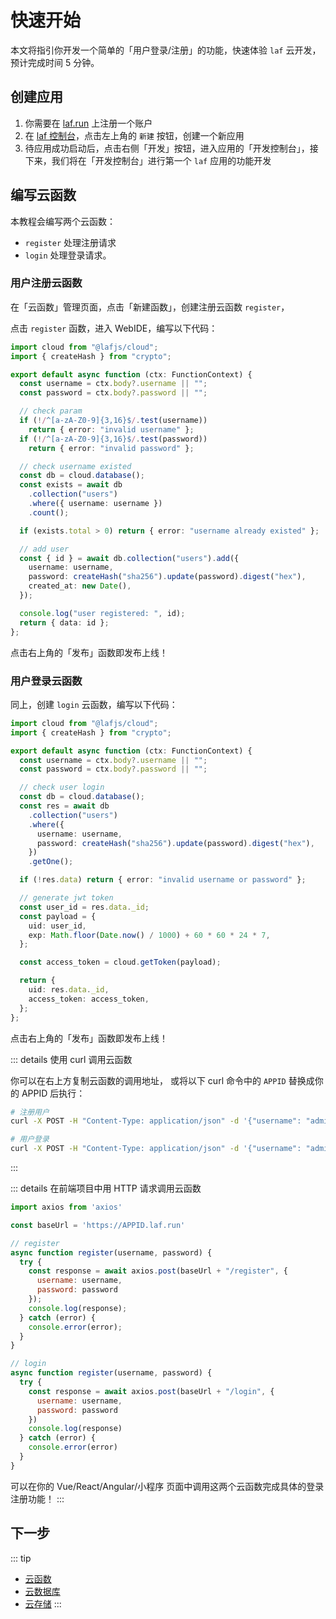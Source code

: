 
# 快速开始

本文将指引你开发一个简单的「用户登录/注册」的功能，快速体验 `laf` 云开发，预计完成时间 5 分钟。


## 创建应用

1. 你需要在 [laf.run](https://laf.run) 上注册一个账户
2. 在 [laf 控制台](https://laf.run)，点击左上角的 `新建` 按钮，创建一个新应用
3. 待应用成功启动后，点击右侧「开发」按钮，进入应用的「开发控制台」，接下来，我们将在「开发控制台」进行第一个 `laf` 应用的功能开发

## 编写云函数

本教程会编写两个云函数：

- `register` 处理注册请求
- `login` 处理登录请求。

### 用户注册云函数

在「云函数」管理页面，点击「新建函数」，创建注册云函数 `register`，

点击 `register` 函数，进入 WebIDE，编写以下代码：

```typescript
import cloud from "@lafjs/cloud";
import { createHash } from "crypto";

export default async function (ctx: FunctionContext) {
  const username = ctx.body?.username || "";
  const password = ctx.body?.password || "";

  // check param
  if (!/^[a-zA-Z0-9]{3,16}$/.test(username))
    return { error: "invalid username" };
  if (!/^[a-zA-Z0-9]{3,16}$/.test(password))
    return { error: "invalid password" };

  // check username existed
  const db = cloud.database();
  const exists = await db
    .collection("users")
    .where({ username: username })
    .count();

  if (exists.total > 0) return { error: "username already existed" };

  // add user
  const { id } = await db.collection("users").add({
    username: username,
    password: createHash("sha256").update(password).digest("hex"),
    created_at: new Date(),
  });

  console.log("user registered: ", id);
  return { data: id };
};
```

点击右上角的「发布」函数即发布上线！

### 用户登录云函数

同上，创建 `login` 云函数，编写以下代码：

```typescript
import cloud from "@lafjs/cloud";
import { createHash } from "crypto";

export default async function (ctx: FunctionContext) {
  const username = ctx.body?.username || "";
  const password = ctx.body?.password || "";

  // check user login
  const db = cloud.database();
  const res = await db
    .collection("users")
    .where({
      username: username,
      password: createHash("sha256").update(password).digest("hex"),
    })
    .getOne();

  if (!res.data) return { error: "invalid username or password" };

  // generate jwt token
  const user_id = res.data._id;
  const payload = {
    uid: user_id,
    exp: Math.floor(Date.now() / 1000) + 60 * 60 * 24 * 7,
  };

  const access_token = cloud.getToken(payload);

  return {
    uid: res.data._id,
    access_token: access_token,
  };
};
```

点击右上角的「发布」函数即发布上线！

::: details 使用 curl 调用云函数

你可以在右上方复制云函数的调用地址，
或将以下 curl 命令中的 `APPID` 替换成你的 APPID 后执行：

```bash
# 注册用户
curl -X POST -H "Content-Type: application/json" -d '{"username": "admin", "password": "admin"}' https://APPID.laf.run/register

# 用户登录
curl -X POST -H "Content-Type: application/json" -d '{"username": "admin", "password": "admin"}' https://APPID.laf.run/login

```
:::


::: details 在前端项目中用 HTTP 请求调用云函数

```js
import axios from 'axios'

const baseUrl = 'https://APPID.laf.run'

// register
async function register(username, password) {
  try {
    const response = await axios.post(baseUrl + "/register", {
      username: username,
      password: password
    });
    console.log(response);
  } catch (error) {
    console.error(error);
  }
}

// login
async function register(username, password) {
  try {
    const response = await axios.post(baseUrl + "/login", {
      username: username,
      password: password
    })
    console.log(response)
  } catch (error) {
    console.error(error)
  }
}
```

可以在你的 Vue/React/Angular/小程序 页面中调用这两个云函数完成具体的登录注册功能！
:::

## 下一步

::: tip
- [云函数](/zh/cloud-function/)
- [云数据库](/zh/cloud-database/)
- [云存储](/zh/cloud-storage/)
:::